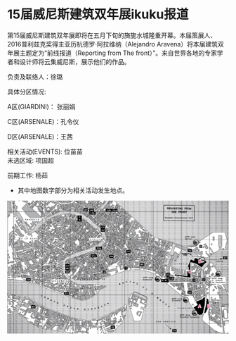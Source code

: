# 15届威尼斯建筑双年展ikuku报道

第15届威尼斯建筑双年展即将在五月下旬的旖旎水城隆重开幕。本届策展人、2016普利兹克奖得主亚历杭德罗·阿拉维纳（Alejandro Aravena）将本届建筑双年展主题定为“前线报道（Reporting from The front）”。来自世界各地的专家学者和设计师将云集威尼斯，展示他们的作品。

负责及联络人：徐璐 


具体分区情况:


A区(GIARDINI)： 张丽娟

C区(ARSENALE)：孔令仪

D区(ARSENALE)：王茜


相关活动(EVENTS): 位苗苗    
未选区域: 项国超    

前期工作: 杨茹      


* 其中地图数字部分为相关活动发生地点。


![map](images/vmap1.jpg)